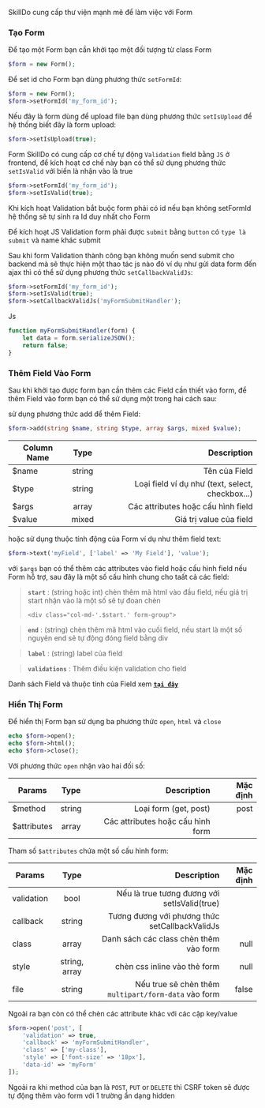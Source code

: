 SkillDo cung cấp thư viện mạnh mẽ để làm việc với Form

### Tạo Form
Để tạo một Form bạn cần khởi tạo một đối tượng từ class Form

```php
$form = new Form();
```

Để set id cho Form bạn dùng phương thức `setFormId`:
```php
$form = new Form();
$form->setFormId('my_form_id');
```

Nếu đây là form dùng để upload file bạn dùng phương thức `setIsUpload` để hệ thống biết đây là form upload:

```php
$form->setIsUpload(true);
```

Form SkillDo có cung cấp cơ chế tự động `Validation` field bằng `JS` ở frontend, 
để kích hoạt cơ chế này bạn có thể sử dụng phương thức `setIsValid` với biến là nhận vào là true

```php
$form->setFormId('my_form_id');
$form->setIsValid(true);
```
Khi kích hoạt Validation bắt buộc form phải có id nếu bạn không setFormId hệ thống sẽ tự sinh ra Id duy nhất cho Form
>
Để kích hoạt JS Validation form phải được `submit` bằng `button` có `type là submit` và name khác submit

Sau khi form Validation thành công bạn không muốn send submit cho backend mà sẽ thực hiện một thao tác js nào đó ví dụ như gửi data form đến ajax thì có thể sử dụng phương thức `setCallbackValidJs`:

```php
$form->setFormId('my_form_id');
$form->setIsValid(true);
$form->setCallbackValidJs('myFormSubmitHandler');
```
Js

```jsx
function myFormSubmitHandler(form) {
    let data = form.serializeJSON();
    return false;
}
```


### Thêm Field Vào Form

Sau khi khởi tạo được form bạn cần thêm các Field cần thiết vào form, 
để thêm Field vào form bạn có thể sử dụng một trong hai cách sau:

sử dụng phương thức add để thêm Field:

```php
$form->add(string $name, string $type, array $args, mixed $value);
```
| Column Name |  Type  |                                      Description |
|-------------|:------:|-------------------------------------------------:|
| $name       | string |                                    Tên của Field |
| $type       | string | Loại field ví dụ như (text, select, checkbox...) |
| $args       | array  |               Các attributes hoặc cấu hình field |
| $value      | mixed  |                          Giá trị value của field |

hoặc sử dụng thuộc tính động của Form ví dụ như thêm field text:

```php
$form->text('myField', ['label' => 'My Field'], 'value');
```

với `$args` bạn có thể thêm các attributes vào field hoặc cấu hình field nếu Form hỗ trợ, sau đây là một số cấu hình chung cho taất cả các field:
> **`start`** : (string hoặc int) chèn thêm mã html vào đầu field, 
> nếu giá trị start nhận vào là một số sẽ tự đoan chèn 
> 
> `<div class="col-md-'.$start.' form-group">`

> **`end`** : (string) chèn thêm mã html vào cuối field, nếu start là một số nguyên end sẽ tự động đóng field bằng div
>

> **`label`** : (string) label của field
>

> **`validations`** : Thêm điều kiện validation cho field

Danh sách Field và thuộc tính của Field xem [**`tại đây`**](Form-Fields)

### Hiển Thị Form

Để hiển thị Form bạn sử dụng ba phương thức `open`, `html` và `close`

```php
echo $form->open();
echo $form->html();
echo $form->close();
```

Với phương thức `open` nhận vào hai đối số:

| Params      |  Type  |                       Description | Mặc định |
|-------------|:------:|----------------------------------:|---------:|
| $method     | string |             Loại form (get, post) |     post |
| $attributes | array  | Các attributes hoặc cấu hình form |          |

Tham số `$attributes` chứa một số cấu hình form:

| Params     |     Type      |                                          Description | Mặc định |
|------------|:-------------:|-----------------------------------------------------:|---------:|
| validation |     bool      |         Nếu là true tương đương với setIsValid(true) |          |
| callback   |    string     |       Tương đương với phương thức setCallbackValidJs |          |
| class      |     array     |               Danh sách các class chèn thêm vào form |     null |
| style      | string, array |                         chèn css inline vào thẻ form |     null |
| file       |    string     | Nếu true sẽ chèn thêm `multipart/form-data` vào form |    false |

Ngoài ra bạn còn có thể chèn các attribute khác với các cập key/value

```php
$form->open('post', [
    'validation' => true,
    'callback' => 'myFormSubmitHandler',
    'class' => ['my-class'],
    'style' => ['font-size' => '18px'],
    'data-id' => 'myForm'
]);
```

Ngoài ra khi method của bạn là `POST`, `PUT` or `DELETE` thì CSRF token sẽ được tự động thêm vào form với 1 trường ẩn dạng hidden

